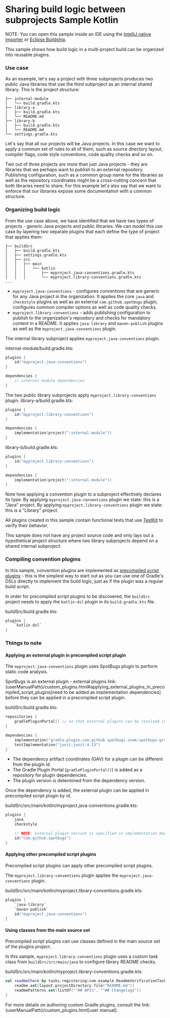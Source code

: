 # Sharing build logic between subprojects Sample Kotlin

NOTE: You can open this sample inside an IDE using the [IntelliJ native importer](https://www.jetbrains.com/help/idea/gradle.html#gradle_import_project_start) or [Eclipse Buildship](https://projects.eclipse.org/projects/tools.buildship).


This sample shows how build logic in a multi-project build can be organized into reusable plugins.

### Use case

As an example, let's say a project with three subprojects produces two public Java libraries that use the third subproject as an internal shared library.
This is the project structure:

```
├── internal-module
│   └── build.gradle.kts
├── library-a
│   ├── build.gradle.kts
│   └── README.md
├── library-b
│   ├── build.gradle.kts
│   └── README.md
└── settings.gradle.kts
```

Let's say that all our projects will be Java projects.
In this case we want to apply a common set of rules to all of them, such as source directory layout, compiler flags,
code style conventions, code quality checks and so on.

Two out of three projects are more than just Java projects - they are libraries that we perhaps want to publish to an
external repository. Publishing configuration, such as a common group name for the libraries as well as the repository coordinates
might be a cross-cutting concern that both libraries need to share. For this example let's also say that we want to enforce that
our libraries expose some documentation with a common structure.

### Organizing build logic

From the use case above, we have identified that we have two types of projects - generic Java projects and public libraries.
We can model this use case by layering two separate plugins that each define the type of project that applies them:

```
├── buildSrc
│   ├── build.gradle.kts
│   ├── settings.gradle.kts
│   ├── src
│   │   ├── main
│   │   │   └── kotlin
│   │   │       ├── myproject.java-conventions.gradle.kts
│   │   │       └── myproject.library-conventions.gradle.kts
...
```

* `myproject.java-conventions` - configures conventions that are generic for any Java project in the organization.
It applies the core `java` and `checkstyle` plugins as well as an external `com.github.spotbugs` plugin, configures common
compiler options as well as code quality checks.
* `myproject.library-conventions` - adds publishing configuration to publish to the organization's repository and checks for mandatory content in a README.
It applies `java-library` and `maven-publish` plugins as well as the `myproject.java-conventions` plugin.

The internal library subproject applies `myproject.java-conventions` plugin.

internal-module/build.gradle.kts:
```kotlin
plugins {
    id("myproject.java-conventions")
}

dependencies {
    // internal module dependencies
}
```

The two public library subprojects apply `myproject.library-conventions` plugin.
library-a/build.gradle.kts:
```kotlin
plugins {
    id("myproject.library-conventions")
}

dependencies {
    implementation(project(":internal-module"))
}
```

library-b/build.gradle.kts:
```kotlin
plugins {
    id("myproject.library-conventions")
}

dependencies {
    implementation(project(":internal-module"))
}
```

Note how applying a convention plugin to a subproject effectively declares its type.
By applying `myproject.java-conventions` plugin we state: this is a "Java" project.
By applying `myproject.library-conventions` plugin we state: this is a "Library" project.

All plugins created in this sample contain functional tests that use [TestKit](https://docs.gradle.org/current/userguide/test_kit.html) to verify their behavior.

This sample does not have any project source code and only lays out a hypothetical project structure where two library subprojects depend on a shared internal subproject.


### Compiling convention plugins

In this sample, convention plugins are implemented as [precompiled script plugins](https://docs.gradle.org/current/userguide/custom_plugins.html#sec:precompiled_plugins) -
this is the simplest way to start out as you can use one of Gradle's DSLs directly to implement the build logic, just as if the plugin was
a regular build script.

In order for precompiled script plugins to be discovered, the `buildSrc` project needs to apply the `kotlin-dsl` plugin
in its `build.gradle.kts` file.

buildSrc/build.gradle.kts:
```kotlin
plugins {
    `kotlin-dsl`
}
```

### Things to note

#### Applying an external plugin in precompiled script plugin

The `myproject.java-conventions` plugin uses SpotBugs plugin to perform static code analysis.

SpotBugs is an external plugin - external plugins link:{userManualPath}/custom_plugins.html#applying_external_plugins_in_precompiled_script_plugins[need to be added as implementation dependencies] before they can be applied in a precompiled script plugin.

buildSrc/build.gradle.kts:

```kotlin
repositories {
    gradlePluginPortal() // so that external plugins can be resolved in dependencies section
}

dependencies {
    implementation("gradle.plugin.com.github.spotbugs.snom:spotbugs-gradle-plugin:4.7.2")
    testImplementation("junit:junit:4.13")
}
```

* The dependency artifact coordinates (GAV) for a plugin can be different from the plugin id.
* The Gradle Plugin Portal (`gradlePluginPortal()`) is added as a repository for plugin dependencies.
* The plugin version is determined from the dependency version.

Once the dependency is added, the external plugin can be applied in precompiled script plugin by id.

buildSrc/src/main/kotlin/myproject.java-conventions.gradle.kts:
```kotlin
plugins {
    java
    checkstyle

    // NOTE: external plugin version is specified in implementation dependency artifact of the project's build file
    id("com.github.spotbugs")
}
```

#### Applying other precompiled script plugins

Precompiled script plugins can apply other precompiled script plugins.

The `myproject.library-conventions` plugin applies the `myproject.java-conventions` plugin.

buildSrc/src/main/kotlin/myproject.library-conventions.gradle.kts:
```kotlin
plugins {
    `java-library`
    `maven-publish`
    id("myproject.java-conventions")
}
```

#### Using classes from the main source set

Precompiled script plugins can use classes defined in the main source set of the plugins project.

In this sample, `myproject.library-conventions` plugin uses a custom task class from `buildSrc/src/main/java` to configure library README checks.

buildSrc/src/main/kotlin/myproject.library-conventions.gradle.kts:
```kotlin
val readmeCheck by tasks.registering(com.example.ReadmeVerificationTask::class) {
    readme.set(layout.projectDirectory.file("README.md"))
    readmePatterns.set(listOf("^## API$", "^## Changelog$"))
}
```

For more details on authoring custom Gradle plugins, consult the link:{userManualPath}/custom_plugins.html[user manual].

